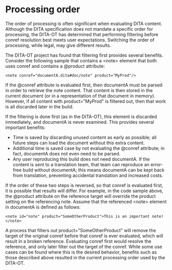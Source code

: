 # Processing order

The order of processing is often significant when evaluating DITA content. Although the DITA specification does not mandate a specific order for processing, the DITA-OT has determined that performing filtering before conref resolution best meets user expectations. Switching the order of processing, while legal, may give different results.

The DITA-OT project has found that filtering first provides several benefits. Consider the following sample that contains a <note\> element that both uses conref and contains a @product attribute:

```
<note conref="documentA.dita#doc/note" product="MyProd"/>
```

If the @conref attribute is evaluated first, then documentA must be parsed in order to retrieve the note content. That content is then stored in the current document \(or in a representation of that document in memory\). However, if all content with product="MyProd" is filtered out, then that work is all discarded later in the build.

If the filtering is done first \(as in the DITA-OT\), this element is discarded immediately, and documentA is never examined. This provides several important benefits:

-   Time is saved by discarding unused content as early as possible; all future steps can load the document without this extra content.
-   Additional time is saved case by not evaluating the @conref attribute; in fact, documentA does not even need to be parsed.
-   Any user reproducing this build does not need documentA. If the content is sent to a translation team, that team can reproduce an error-free build without documentA; this means documentA can be kept back from translation, preventing accidental translation and increased costs.

If the order of these two steps is reversed, so that conref is evaluated first, it is possible that results will differ. For example, in the code sample above, the @product attribute on the reference target will override the product setting on the referencing note. Assume that the referenced <note\> element in documentA is defined as follows:

```
<note id="note" product="SomeOtherProduct">This is an important note!</note>
```

A process that filters out product="SomeOtherProduct" will remove the target of the original conref before that conref is ever evaluated, which will result in a broken reference. Evaluating conref first would resolve the reference, and only later filter out the target of the conref. While some use cases can be found where this is the desired behavior, benefits such as those described above resulted in the current processing order used by the DITA-OT.

